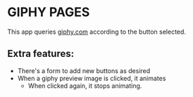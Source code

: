 # GIPHY PAGES

This app queries [giphy.com](https://giphy.com/) according to the button selected.

## Extra features:

- There's a form to add new buttons as desired
- When a giphy preview image is clicked, it animates
    - When clicked again, it stops animating.